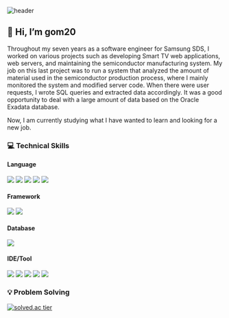 ![header](https://capsule-render.vercel.app/api?type=transparent&color=auto&height=200&section=header&text=Better%20late%20than%20never&fontSize=70&fontColor=grey&desc=&descAlignY=80&descAlign=75)

## 👋 Hi, I’m gom20
Throughout my seven years as a software engineer for Samsung SDS, I worked on various projects such as developing Smart TV web applications, web servers, and maintaining the semiconductor manufacturing system. My job on this last project was to run a system that analyzed the amount of material used in the semiconductor production process, where I mainly monitored the system and modified server code. When there were user requests, I wrote SQL queries and extracted data accordingly. It was a good opportunity to deal with a large amount of data based on the Oracle Exadata database.

Now, I am currently studying what I have wanted to learn and looking for a new job.

### :computer: Technical Skills
#### Language
<img src="https://img.shields.io/badge/JAVA-007396?style=flat&logo=java&logoColor=white">  <img src="https://img.shields.io/badge/javascript-F7DF1E?style=flat&logo=javascript&logoColor=black">  <img src="https://img.shields.io/badge/jquery-0769AD?style=flat&logo=jquery&logoColor=white">  <img src="https://img.shields.io/badge/html-E34F26?style=flat&logo=html5&logoColor=white">  <img src="https://img.shields.io/badge/css-1572B6?style=flat&logo=css3&logoColor=white">

#### Framework
<img src="https://img.shields.io/badge/Spring-6DB33F?style=flat&logo=Spring&logoColor=white"> <img src="https://img.shields.io/badge/PeakPerformance-0769AD?style=flat&logoColor=white">

#### Database
<img src="https://img.shields.io/badge/ORACLE-F80000?style=flat&logo=oracle&logoColor=white">

#### IDE/Tool
<img src="https://img.shields.io/badge/eclipse-2C2255?style=flat&logo=eclipse&logoColor=white"> <img src="https://img.shields.io/badge/github-181717?style=flat&logo=github&logoColor=white">  <img src="https://img.shields.io/badge/SVN-809CC9?style=flat&logo=Subversion&logoColor=white"> <img src="https://img.shields.io/badge/Jira-0052CC?style=flat&logo=jira&logoColor=white">   <img src="https://img.shields.io/badge/Confluence-172B4D?style=flat&logo=Confluence&logoColor=white"> 


### :bulb: Problem Solving
[![solved.ac tier](http://mazassumnida.wtf/api/v2/generate_badge?boj=gom20)](https://solved.ac/gom20)
